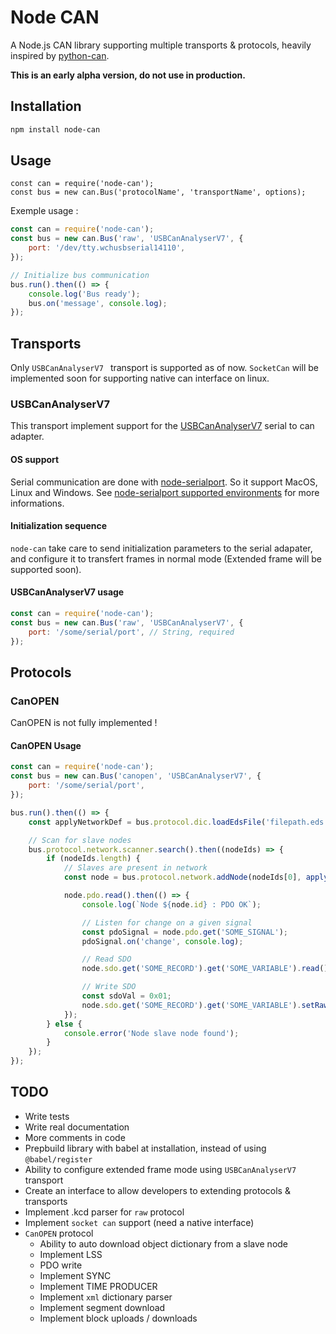 # Node CAN

A Node.js CAN library supporting multiple transports & protocols, heavily inspired by [python-can](https://python-can.readthedocs.io/en/2.1.0/).

**This is an early alpha version, do not use in production.**

## Installation

```sh
npm install node-can
```

## Usage

```
const can = require('node-can');
const bus = new can.Bus('protocolName', 'transportName', options);
```

Exemple usage :

```js
const can = require('node-can');
const bus = new can.Bus('raw', 'USBCanAnalyserV7', {
	port: '/dev/tty.wchusbserial14110',
});

// Initialize bus communication
bus.run().then(() => {
	console.log('Bus ready');
	bus.on('message', console.log);
});
```

## Transports

Only `USBCanAnalyserV7 ` transport is supported as of now. `SocketCan` will be implemented soon for supporting native can interface on linux.

### USBCanAnalyserV7

This transport implement support for the [USBCanAnalyserV7](https://www.seeedstudio.com/USB-CAN-Analyzer-p-2888.html) serial to can adapter.

#### OS support

Serial communication are done with [node-serialport](https://github.com/node-serialport/node-serialport).
So it support MacOS, Linux and Windows. See [node-serialport supported environments](https://serialport.io/docs/guide-platform-support) for more informations.

#### Initialization sequence

`node-can` take care to send initialization parameters to the serial adapater, and configure it to transfert frames in normal mode (Extended frame will be supported soon).

#### USBCanAnalyserV7 usage

```js
const can = require('node-can');
const bus = new can.Bus('raw', 'USBCanAnalyserV7', {
	port: '/some/serial/port', // String, required
});
```

## Protocols

### CanOPEN

CanOPEN is not fully implemented !

#### CanOPEN Usage

```js
const can = require('node-can');
const bus = new can.Bus('canopen', 'USBCanAnalyserV7', {
	port: '/some/serial/port',
});

bus.run().then(() => {
	const applyNetworkDef = bus.protocol.dic.loadEdsFile('filepath.eds');

	// Scan for slave nodes
	bus.protocol.network.scanner.search().then((nodeIds) => {
		if (nodeIds.length) {
			// Slaves are present in network
			const node = bus.protocol.network.addNode(nodeIds[0], applyNetworkDef());

			node.pdo.read().then(() => {
				console.log(`Node ${node.id} : PDO OK`);

				// Listen for change on a given signal
				const pdoSignal = node.pdo.get('SOME_SIGNAL');
				pdoSignal.on('change', console.log);

				// Read SDO
				node.sdo.get('SOME_RECORD').get('SOME_VARIABLE').read().then(console.log);

				// Write SDO
				const sdoVal = 0x01;
				node.sdo.get('SOME_RECORD').get('SOME_VARIABLE').setRaw(sdoVal).save().then(console.log);
			});
		} else {
			console.error('Node slave node found');
		}
	});
});
```

## TODO

- Write tests
- Write real documentation
- More comments in code
- Prepbuild library with babel at installation, instead of using `@babel/register`
- Ability to configure extended frame mode using `USBCanAnalyserV7` transport
- Create an interface to allow developers to extending protocols & transports
- Implement .kcd parser for `raw` protocol
- Implement `socket can` support (need a native interface)
- `CanOPEN` protocol
	- Ability to auto download object dictionary from a slave node
	- Implement LSS
	- PDO write
	- Implement SYNC
	- Implement TIME PRODUCER
	- Implement `xml` dictionary parser
	- Implement segment download
	- Implement block uploads / downloads
